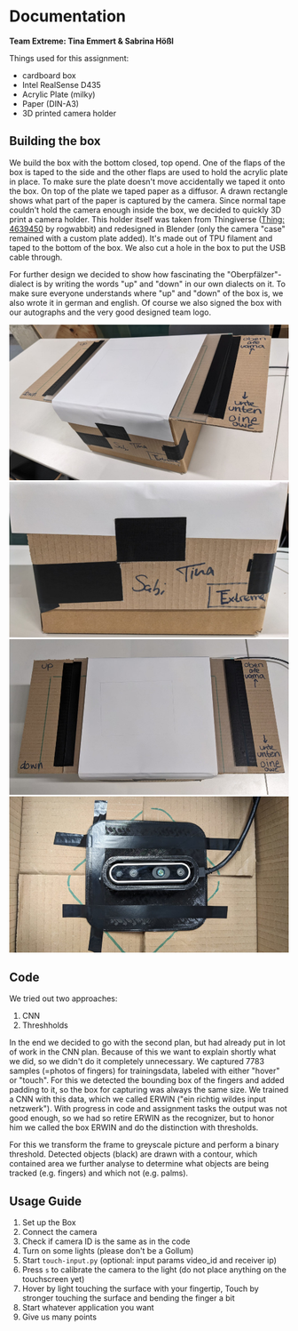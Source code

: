 # Documentation

**Team Extreme: Tina Emmert & Sabrina Hößl**

Things used for this assignment:

- cardboard box
- Intel RealSense D435
- Acrylic Plate (milky)
- Paper (DIN-A3)
- 3D printed camera holder

## Building the box

We build the box with the bottom closed, top opend. One of the flaps of the box is taped to the side and the other flaps are used to hold the acrylic plate in place. To make sure the plate doesn't move accidentally we taped it onto the box. On top of the plate we taped paper as a diffusor. A drawn rectangle shows what part of the paper is captured by the camera. Since normal tape couldn't hold the camera enough inside the box, we decided to quickly 3D print a camera holder. This holder itself was taken from Thingiverse ([Thing: 4639450](https://www.thingiverse.com/thing:4639450) by rogwabbit) and redesigned in Blender (only the camera "case" remained with a custom plate added). It's made out of TPU filament and taped to the bottom of the box. We also cut a hole in the box to put the USB cable through.

For further design we decided to show how fascinating the "Oberpfälzer"-dialect is by writing the words "up" and "down" in our own dialects on it. To make sure everyone understands where "up" and "down" of the box is, we also wrote it in german and english. Of course we also signed the box with our autographs and the very good designed team logo.

![sideview](./assets/box_side_view.jpeg)
![autograph_view](./assets/box_autographs.jpeg)
![topview](./assets/box_top_view.jpeg)
![sideview](./assets/box_inside.jpeg)

## Code

We tried out two approaches:

1. CNN
2. Threshholds

In the end we decided to go with the second plan, but had already put in lot of work in the CNN plan. Because of this we want to explain shortly what we did, so we didn't do it completely unnecessary.
We captured 7783 samples (=photos of fingers) for trainingsdata, labeled with either "hover" or "touch". For this we detected the bounding box of the fingers and added padding to it, so the box for capturing was always the same size. We trained a CNN with this data, which we called ERWIN ("ein richtig wildes input netzwerk"). With progress in code and assignment tasks the output was not good enough, so we had so retire ERWIN as the recognizer, but to honor him we called the box ERWIN and do the distinction with thresholds.

For this we transform the frame to greyscale picture and perform a binary threshold. Detected objects (black) are drawn with a contour, which contained area we further analyse to determine what objects are being tracked (e.g. fingers) and which not (e.g. palms).

## Usage Guide

1. Set up the Box
2. Connect the camera
3. Check if camera ID is the same as in the code
4. Turn on some lights (please don't be a Gollum)
5. Start `touch-input.py` (optional: input params video_id and receiver ip)
6. Press `s` to calibrate the camera to the light (do not place anything on the touchscreen yet)
7. Hover by light touching the surface with your fingertip, Touch by stronger touching the surface and bending the finger a bit
8. Start whatever application you want
9. Give us many points
